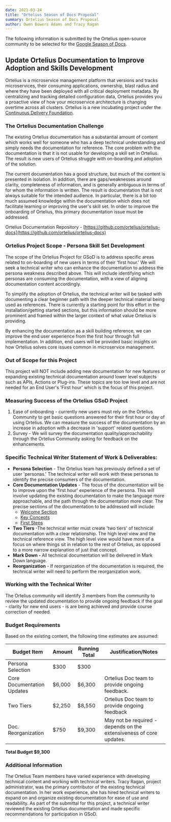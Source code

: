 ```yaml
---
date: 2021-03-24
title: "Ortelius Season of Docs Proposal"
summary: Ortelius Season of Docs Proposal
author: Owen Bowers Adams and Tracy Ragan
---
```


The following information is submitted by the Ortelius open-source community to be selected for the [Google Season of Docs](https://developers.google.com/season-of-docs/).

## Update Ortelius Documentation to Improve Adoption and Skills Development

Ortelius is a microservice management platform that versions and tracks microservices, their consuming applications, ownership, blast radius and where they have been deployed with all critical deployment metadata. By centralizing and tracking detailed configuration data, Ortelius provides you a proactive view of how your microservice architecture is changing overtime across all clusters. Ortelius is a new incubating project under the [Continuous Delivery Foundation](https://cd.foundation/).

### The Ortelius Documentation Challenge

The existing Ortelius documentation has a substantial amount of content which works well for someone who has a deep technical understanding and simply needs the documentation for reference. The core problem with the documentation is that it is not usable for developing a skill set in Ortelius. The result is new users of Ortelius struggle with on-boarding and adoption of the solution.

The current documentation has a good structure, but much of the content is presented in isolation. In addition, there are gaps/weaknesses around clarity, completeness of information, and is generally ambiguous in terms of for whom the information is written. The result is documentation that is not always suitable for the intended audience. In particular, there is a bit too much assumed knowledge within the documentation which does not facilitate learning or improving the user's skill set. In order to improve the onboarding of Ortelius, this primary documentation issue must be addressed.

 Ortelius Documentation Repository - [https://github.com/ortelius/ortelius-docs](https://github.com/ortelius/ortelius-docs)

### Ortelius Project Scope - Persona Skill Set Development

The scope of the Ortelius Project for GSoD is to address specific areas related to on-boarding of new users in terms of their 'first hour.' We will seek a technical writer who can enhance the documentation to address the persona weakness described above. This will include identifying which personas are consuming the documentation, with a view of aligning documentation content accordingly.

To simplify the adoption of Ortelius, the technical writer will be tasked with documenting a clear beginner path with the deeper technical material being used as references. There is currently a starting point for this effort in the installation/getting started sections, but this information should be more prominent and framed within the larger context of what value Ortelius is providing.

By enhancing the documentation as a skill building reference, we can improve the end user experience from the first hour through full implementation. In addition, end users will be provided basic insights on how Ortelius solves core issues common in microservice management.

### Out of Scope for this Project

This project will NOT include adding new documentation for new features or expanding existing technical documentation around lower level subjects such as APIs, Actions or Plug-ins. These topics are too low level and are not needed for an End User's 'First hour' which is the focus of this project.

### Measuring Success of the Ortelius GSoD Project

1) Ease of onboarding - currently new users must rely on the Ortelius Community to get basic questions answered for their first hour or day of using Ortelius. We can measure the success of the documentation by an increase in adoption with a decrease in 'support' related questions.
2) Survey - We will survey the documentation quality/approachability through the Ortelius Community asking for feedback on the enhancements.

### Specific Technical Writer Statement of Work & Deliverables:

- <strong>Persona Selection</strong> - The Ortelius team has previously defined a set of user 'personas.' The technical writer will work with these personas to identify the precise consumers of the documentation.
- <strong>Core Documentation Updates</strong> - The focus of the documentation will be to improve upon the 'first hour' experience of the persona. This will involve updating the existing documentation to make the language more approachable, and the path through the documentation more clear. The precise sections of the documentation to be addressed will include:
    - [Welcome Section](https://docs.ortelius.io/guides/userguide/introduction/)
    - [Key Concepts](https://docs.ortelius.io/guides/userguide/concepts/)
    - [First Steps](https://docs.ortelius.io/guides/userguide/first-steps/)
- <strong>Two Tiers</strong> -The technical writer must create 'two tiers' of technical documentation with a clear relationship. The high level view and the technical reference view. The high level view would have more of a focus on where things sit in relation to the rest of Ortelius, as opposed to a more narrow explanation of just that concept.
- <strong>Mark Down - </strong> All technical documentation will be delivered in Mark Down language.
- <strong>Reorganization</strong> - If reorganization of the documentation is required, the technical writer will need to perform the reorganization work.

### Working with the Technical Writer

The Ortelius community will identify 3 members from the community to review the updated documentation to provide ongoing feedback if the goal - clarity for new end users - is are being achieved and provide course correction of needed.

### Budget Requirements

Based on the existing content, the following time estimates are assumed:

Budget Item | Amount | Running Total | Justification/Notes 
|---|---|---|---|
| Persona Selection | $300 | $300 | 
| Core Documentation Updates | $6,000 | $6,300 | Ortelius Doc team to provide ongoing feedback. |
| Two Tiers | $2,250 | $8,550 | Ortelius Doc team to provide ongoing feedback |
| Doc. Reorganization | $750| $9,300 | May not be required  - depends on the extensiveness of core updates.

<strong>Total Budget $9,300</strong>

### Additional Information
The Ortelius Team members have varied experience with developing technical content and working with technical writers. Tracy Ragan, project administrator, was the primary contributor of the existing technical documentation. In her work experience, she has hired technical writers to expand on and organize existing documentation for ease of use and readability. As part of the submittal for this project, a technical writer reviewed the existing Ortelius documentation and made specific recommendations for participation in GSoD.
